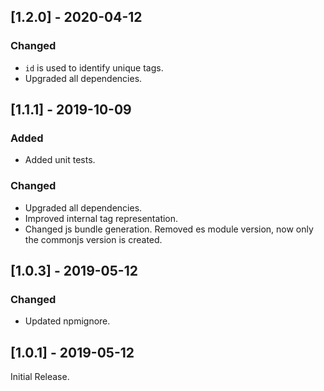 ## [1.2.0] - 2020-04-12
### Changed
* `id` is used to identify unique tags.
* Upgraded all dependencies.

## [1.1.1] - 2019-10-09
### Added
* Added unit tests.
### Changed
* Upgraded all dependencies.
* Improved internal tag representation.
* Changed js bundle generation. Removed es module version, now only the commonjs version is created.

## [1.0.3] - 2019-05-12
### Changed
* Updated npmignore.

## [1.0.1] - 2019-05-12
Initial Release.
